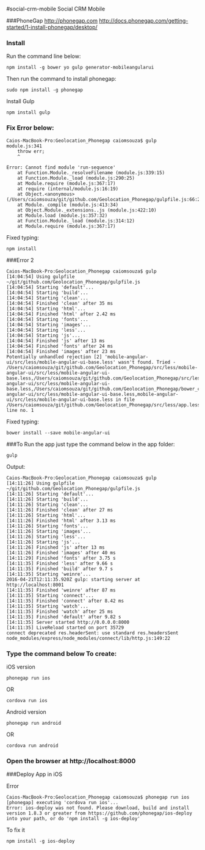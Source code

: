 #social-crm-mobile
Social CRM Mobile

###PhoneGap
http://phonegap.com
http://docs.phonegap.com/getting-started/1-install-phonegap/desktop/

### Install
Run the command line below:

```
npm install -g bower yo gulp generator-mobileangularui
```

Then run the command to install phonegap:
```
sudo npm install -g phonegap
```

Install Gulp
```
npm install gulp
```

### Fix Error below:

```
Caios-MacBook-Pro:Geolocation_Phonegap caiomsouza$ gulp
module.js:341
    throw err;
    ^

Error: Cannot find module 'run-sequence'
    at Function.Module._resolveFilename (module.js:339:15)
    at Function.Module._load (module.js:290:25)
    at Module.require (module.js:367:17)
    at require (internal/module.js:16:19)
    at Object.<anonymous> (/Users/caiomsouza/git/github.com/Geolocation_Phonegap/gulpfile.js:66:22)
    at Module._compile (module.js:413:34)
    at Object.Module._extensions..js (module.js:422:10)
    at Module.load (module.js:357:32)
    at Function.Module._load (module.js:314:12)
    at Module.require (module.js:367:17)

```

Fixed typing:

```
npm install
```

###Error 2

```
Caios-MacBook-Pro:Geolocation_Phonegap caiomsouza$ gulp
[14:04:54] Using gulpfile ~/git/github.com/Geolocation_Phonegap/gulpfile.js
[14:04:54] Starting 'default'...
[14:04:54] Starting 'build'...
[14:04:54] Starting 'clean'...
[14:04:54] Finished 'clean' after 35 ms
[14:04:54] Starting 'html'...
[14:04:54] Finished 'html' after 2.42 ms
[14:04:54] Starting 'fonts'...
[14:04:54] Starting 'images'...
[14:04:54] Starting 'less'...
[14:04:54] Starting 'js'...
[14:04:54] Finished 'js' after 13 ms
[14:04:54] Finished 'fonts' after 24 ms
[14:04:54] Finished 'images' after 23 ms
Potentially unhandled rejection [2] 'mobile-angular-ui/src/less/mobile-angular-ui-base.less' wasn't found. Tried - /Users/caiomsouza/git/github.com/Geolocation_Phonegap/src/less/mobile-angular-ui/src/less/mobile-angular-ui-base.less,/Users/caiomsouza/git/github.com/Geolocation_Phonegap/src/less/mobile-angular-ui/src/less/mobile-angular-ui-base.less,/Users/caiomsouza/git/github.com/Geolocation_Phonegap/bower_components/mobile-angular-ui/src/less/mobile-angular-ui-base.less,mobile-angular-ui/src/less/mobile-angular-ui-base.less in file /Users/caiomsouza/git/github.com/Geolocation_Phonegap/src/less/app.less line no. 1

```

Fixed typing:

```
bower install --save mobile-angular-ui
```

###To Run the app just type the command below in the app folder:

```
gulp
```

Output: 
```
Caios-MacBook-Pro:Geolocation_Phonegap caiomsouza$ gulp
[14:11:26] Using gulpfile ~/git/github.com/Geolocation_Phonegap/gulpfile.js
[14:11:26] Starting 'default'...
[14:11:26] Starting 'build'...
[14:11:26] Starting 'clean'...
[14:11:26] Finished 'clean' after 27 ms
[14:11:26] Starting 'html'...
[14:11:26] Finished 'html' after 3.13 ms
[14:11:26] Starting 'fonts'...
[14:11:26] Starting 'images'...
[14:11:26] Starting 'less'...
[14:11:26] Starting 'js'...
[14:11:26] Finished 'js' after 13 ms
[14:11:26] Finished 'images' after 40 ms
[14:11:29] Finished 'fonts' after 3.75 s
[14:11:35] Finished 'less' after 9.66 s
[14:11:35] Finished 'build' after 9.7 s
[14:11:35] Starting 'weinre'...
2016-04-21T12:11:35.920Z gulp: starting server at http://localhost:8001
[14:11:35] Finished 'weinre' after 87 ms
[14:11:35] Starting 'connect'...
[14:11:35] Finished 'connect' after 8.42 ms
[14:11:35] Starting 'watch'...
[14:11:35] Finished 'watch' after 25 ms
[14:11:35] Finished 'default' after 9.82 s
[14:11:35] Server started http://0.0.0.0:8000
[14:11:35] LiveReload started on port 35729
connect deprecated res.headerSent: use standard res.headersSent node_modules/express/node_modules/connect/lib/http.js:149:22
```

### Type the command below To create:

iOS version
```
phonegap run ios 
```

OR 

```
cordova run ios
```

Android version
```
phonegap run android
```

OR
```
cordova run android
```

### Open the browser at http://localhost:8000

###Deploy App in iOS

Error

```
Caios-MacBook-Pro:Geolocation_Phonegap caiomsouza$ phonegap run ios
[phonegap] executing 'cordova run ios'...
Error: ios-deploy was not found. Please download, build and install version 1.8.3 or greater from https://github.com/phonegap/ios-deploy into your path, or do 'npm install -g ios-deploy'
```

To fix it

```
npm install -g ios-deploy
```








